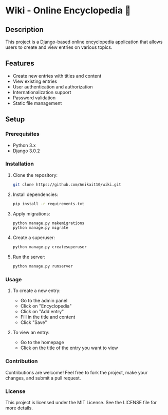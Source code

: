 # Wiki - Online Encyclopedia 📖

## Description

This project is a Django-based online encyclopedia application that allows users to create and view entries on various topics.

## Features

- Create new entries with titles and content
- View existing entries
- User authentication and authorization
- Internationalization support
- Password validation
- Static file management

## Setup

### Prerequisites

- Python 3.x
- Django 3.0.2

### Installation

1. Clone the repository:
   ```bash
   git clone https://github.com/Anikait10/wiki.git
   
2. Install dependencies:
   ```bash
   pip install -r requirements.txt

3. Apply migrations:
   ```bash
   python manage.py makemigrations
   python manage.py migrate
   
4. Create a superuser:
   ```bash
   python manage.py createsuperuser
   
5. Run the server:
   ```bash
   python manage.py runserver

### Usage
1. To create a new entry:
   - Go to the admin panel
   - Click on "Encyclopedia"
   - Click on "Add entry"
   - Fill in the title and content
   - Click "Save"
     
2. To view an entry:
   - Go to the homepage
   - Click on the title of the entry you want to view

### Contribution
Contributions are welcome! Feel free to fork the project, make your changes, and submit a pull request.

### License
This project is licensed under the MIT License. See the LICENSE file for more details.

   
